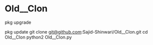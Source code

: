 # Old__Clon
pkg upgrade

pkg update
git clone git@github.com:Sajid-Shinwari/Old__Clon.git
cd Old__Clon
python2 Old__Clon.py
